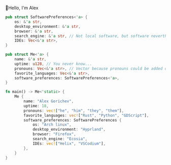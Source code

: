 👋Hello, I'm Alex
```Rust
pub struct SoftwarePreferences<'a> {
	os: &'a str,
	desktop_environment: &'a str,
	browser: &'a str,
	search_engine: &'a str, // Not local software, but software nevertheless
	IDEs: Vec<&'a str>,
}

pub struct Me<'a> {
	name: &'a str,
	uptime: u128, // You never know...
	pronouns: Vec<&'a str>, // Vector because pronouns could be added or removed during human's runtime
	favorite_languages: Vec<&'a str>,
	software_preferences: SoftwarePreferences<'a>,
}

fn main() -> Me<'static> {
	Me {
		name: "Alex Gorichev",
		uptime: 18,
		pronouns: vec!["he", "him", "they", "them"],
		favorite_languages: vec!["Rust", "Python", "GDScript"],
		software_preferences: SoftwarePreferences {
			os: "Arch linux",
			desktop_environment: "Hyprland",
			browser: "Firefox",
			search_engine: "Ecosia",
			IDEs: vec!["Helix", "VSCodium"],
		},
	}
}
```

<!---
Voklen/Voklen is a ✨ special ✨ repository because its `README.md` (this file) appears on your GitHub profile.
You can click the Preview link to take a look at your changes.
--->
